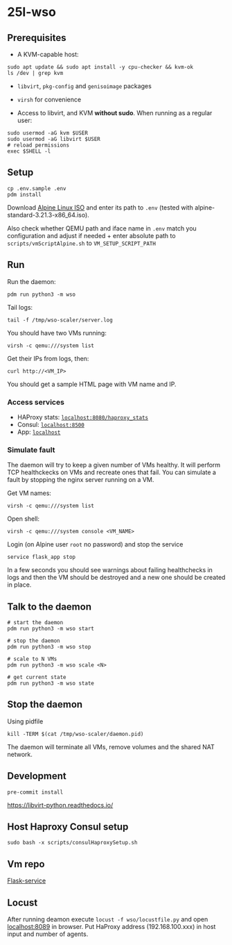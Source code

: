 # 25l-wso

## Prerequisites

- A KVM-capable host:

```shell
sudo apt update && sudo apt install -y cpu-checker && kvm-ok
ls /dev | grep kvm
```

- `libvirt`, `pkg-config` and `genisoimage` packages
- `virsh` for convenience

- Access to libvirt, and KVM **without sudo**. When running as a regular user:

```shell
sudo usermod -aG kvm $USER
sudo usermod -aG libvirt $USER
# reload permissions
exec $SHELL -l
```

## Setup

```shell
cp .env.sample .env
pdm install
```

Download [Alpine Linux ISO](https://alpinelinux.org/downloads/) and enter its path to `.env` (tested with alpine-standard-3.21.3-x86_64.iso).

Also check whether QEMU path and iface name in `.env` match you configuration and adjust if needed + enter absolute path to `scripts/vmScriptAlpine.sh` to `VM_SETUP_SCRIPT_PATH`

## Run

Run the daemon:

```shell
pdm run python3 -m wso
```

Tail logs:

```shell
tail -f /tmp/wso-scaler/server.log
```

You should have two VMs running:

```shell
virsh -c qemu:///system list
```

Get their IPs from logs, then:

```shell
curl http://<VM_IP>
```

You should get a sample HTML page with VM name and IP.

### Access services

- HAProxy stats: [`localhost:8080/haproxy_stats`](localhost:8080/haproxy_stats)
- Consul: [`localhost:8500`](localhost:8500)
- App: [`localhost`](localhost)

### Simulate fault

The daemon will try to keep a given number of VMs healthy. It will perform TCP healthckecks on VMs and recreate ones that fail. You can simulate a fault by stopping the nginx server running on a VM.

Get VM names:

```shell
virsh -c qemu:///system list
```

Open shell:

```shell
virsh -c qemu:///system console <VM_NAME>
```

Login (on Alpine user `root` no password) and stop the service

```shell
service flask_app stop
```

In a few seconds you should see warnings about failing healthchecks in logs and then the VM should be destroyed and a new one should be created in place.

## Talk to the daemon

```shell
# start the daemon
pdm run python3 -m wso start

# stop the daemon
pdm run python3 -m wso stop

# scale to N VMs
pdm run python3 -m wso scale <N>

# get current state
pdm run python3 -m wso state
```

## Stop the daemon

Using pidfile

```shell
kill -TERM $(cat /tmp/wso-scaler/daemon.pid)
```

The daemon will terminate all VMs, remove volumes and the shared NAT network.


## Development

```shell
pre-commit install
```

https://libvirt-python.readthedocs.io/

## Host Haproxy Consul setup

```shell
sudo bash -x scripts/consulHaproxySetup.sh
```

## Vm repo

[Flask-service](https://github.com/skoda-octavia/flask-service)


## Locust

After running deamon execute `locust -f wso/locustfile.py` and open [localhost:8089](http://0.0.0.0:8089/) in browser. Put HaProxy address (192.168.100.xxx) in host input and number of agents.